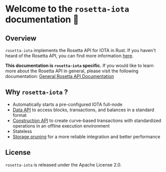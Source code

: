 # Welcome to the `rosetta-iota` documentation 📖

## Overview

`rosetta-iota` implements the Rosetta API for IOTA in Rust. If you haven't heard of the Rosetta API, you can find more information [here](https://www.rosetta-api.org).

**This documentation is `rosetta-iota` specific.** If you would like to learn more about the Rosetta API in general, please visit the following documentation:
                                                    [General Rosetta API Documentation](https://www.rosetta-api.org/docs/welcome.html)

## Why `rosetta-iota` ?

 - Automatically starts a pre-configured IOTA full-node
 - [Data API](https://www.rosetta-api.org/docs/data_api_introduction.html) to access blocks, transactions, and balances in a standard format
 - [Construction API](https://www.rosetta-api.org/docs/construction_api_introduction.html) to create curve-based transactions with standardized operations in an offline execution environment
 - Stateless
 - [Storage pruning](https://www.rosetta-api.org/docs/storage_pruning.html) for a more reliable integration and better performance

## License
`rosetta-iota` is released under the Apache License 2.0.